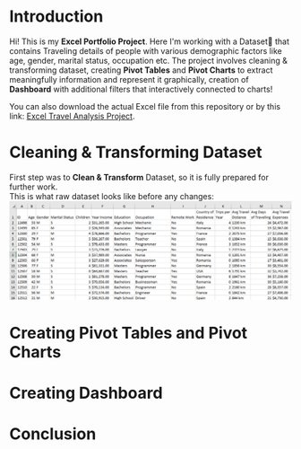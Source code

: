 # Introduction

Hi! This is my **Excel Portfolio Project**. Here I'm working with a Dataset📅
that contains Traveling details of people with various demographic factors like age, gender, 
marital status, occupation etc. The project involves cleaning & transforming dataset, creating 
**Pivot Tables** and **Pivot Charts** to extract meaningfully information and represent it graphically,
creation of **Dashboard** with additional filters that interactively connected to charts!


You can also download the actual Excel file from this repository or by this link:
[Excel Travel Analysis Project](Travel%20Analysis%20(Excel%20Portfolio%20Project).xlsx).


# Cleaning & Transforming Dataset

First step was to **Clean & Transform** Dataset, so it is fully prepared for further work.  
This is what raw dataset looks like before any changes:  
![screenshot 1.png](assets%2Fscreenshot%201.png)
# Creating Pivot Tables and Pivot Charts

# Creating Dashboard

# Conclusion
